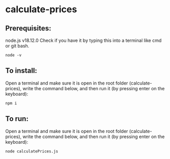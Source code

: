 # calculate-prices

## Prerequisites:

node.js v18.12.0
Check if you have it by typing this into a terminal like cmd or git bash.

    node -v

## To install:

Open a terminal and make sure it is open in the root folder (calculate-prices), write the command below, and then run it (by pressing enter on the keyboard):

    npm i

## To run:

Open a terminal and make sure it is open in the root folder (calculate-prices), write the command below, and then run it (by pressing enter on the keyboard):

    node calculatePrices.js
